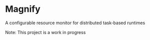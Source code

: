 # Magnify
A configurable resource monitor for distributed task-based runtimes

Note: This project is a work in progress
